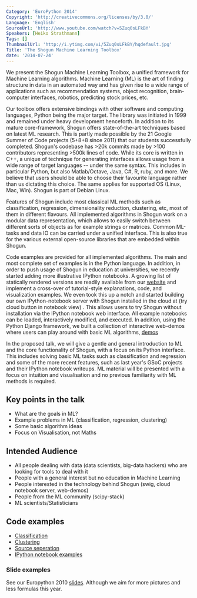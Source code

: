 ```yaml
---
Category: 'EuroPython 2014'
Copyright: 'http://creativecommons.org/licenses/by/3.0/'
Language: 'English'
SourceUrl: 'http://www.youtube.com/watch?v=5Zuq0sLFkBY'
Speakers: [Heiko Strathmann]
Tags: []
ThumbnailUrl: 'http://i.ytimg.com/vi/5Zuq0sLFkBY/hqdefault.jpg'
Title: 'The Shogun Machine Learning Toolbox'
date: '2014-07-24'
---
```

We present the Shogun Machine Learning Toolbox, a unified framework for Machine Learning  algorithms. Machine Learning (ML) is the art of finding structure in data in an automated way and has given rise to a wide range of applications such as recommendation systems, object recognition, brain-computer interfaces, robotics, predicting stock prices, etc.

Our toolbox offers extensive bindings with other software and computing languages, Python being the major target. The library was initiated in 1999 and remained under heavy development henceforth. In addition to its mature core-framework, Shogun offers state-of-the-art techniques based on latest ML research. This is partly made possible by the 21 Google Summer of Code projects (5+8+8 since 2011) that our students successfully completed. Shogun's codebase has >20k commits made by >100 contributors representing >500k lines of code. While its core is written in C++, a unique of technique for generating interfaces allows usage from a wide range of target languages -- under the same syntax. This includes in particular Python, but also Matlab/Octave, Java, C#, R, ruby, and more. We believe that users should be able to choose their favourite language rather than us dictating this choice. The same applies for supported OS (Linux, Mac, Win). Shogun is part of Debian Linux.

Features of Shogun include most classical ML methods such as classification, regression, dimensionality reduction, clustering, etc, most of them in different flavours. All implemented algorithms in Shogun work on a modular data representation, which allows to easily switch between different sorts of objects as for example strings or matrices. Common ML-tasks and data IO can be carried under a unified interface. This is also true for the various external open-source libraries that are embedded within Shogun.

Code examples are provided for all implemented algorithms. The main and most complete set of examples is in the Python language. In addition, in order to push usage of Shogun in education at universities, we recently started adding more illustrative IPython notebooks. A growing list of statically rendered versions are readily available from our [website](http://www.shogun-toolbox.org/page/documentation/notebook) and implement a cross-over of tutorial-style explanations, code, and visualization examples. We even took this up a notch and started building our own IPython-notebook server with Shogun installed in the cloud at (try cloud button in notebook view) . This allows users to try Shogun without installation via the IPython notebook web interface. All example notebooks can be loaded, interactively modified, and executed. In addition, using the Python Django framework, we built a collection of interactive web-demos where users can play around with basic ML algorithms, [demos](http://www.shogun-toolbox.org/page/documentation/demo)

In the proposed talk, we will give a gentle and general introduction to ML and the core functionality of Shogun, with a focus on its Python interface. This includes solving basic ML tasks such as classification and regression and some of the more recent features, such as last year's GSoC projects and their IPython notebook writeups. ML material will be presented with a focus on intuition and visualisation and no previous familiarity with ML methods is required.

## Key points in the talk

 * What are the goals in ML?
 * Example problems in ML (classification, regression, clustering)
 * Some basic algorithm ideas
 * Focus on Visualisation, not Maths

## Intended Audience

* All people dealing with data (data scientists, big-data hackers) who are looking for tools to deal with it
 * People with a general interest but no education in Machine Learning
 * People interested in the technology behind Shogun (swig, cloud notebook server, web-demos)
 * People from the ML community (scipy-stack)
 * ML scientists/Statisticians

## Code examples

 * [Classification](https://github.com/shogun-toolbox/shogun/blob/develop/examples/undocumented/python_modular/classifier_libsvm_modular.py)
 * [Clustering](https://github.com/shogun-toolbox/shogun/blob/develop/examples/undocumented/python_modular/graphical/em_2d_gmm.py)
 * [Source seperation](https://github.com/shogun-toolbox/shogun/blob/develop/examples/undocumented/python_modular/graphical/converter_jade_bss.py)
 * [IPython notebook examples](http://www.shogun-toolbox.org/page/documentation/notebook)

### Slide examples
See our Europython 2010 [slides](https://www.dropbox.com/sh/jvl4ra885usu4ii/WIoJccXA5r/talk.pdf). Although we aim for more pictures and less formulas this year. 